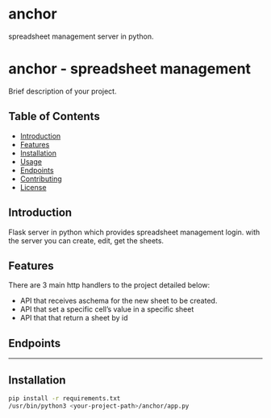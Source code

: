# anchor
spreadsheet management server in python.

# anchor - spreadsheet management

Brief description of your project.

## Table of Contents

- [Introduction](#introduction)
- [Features](#features)
- [Installation](#installation)
- [Usage](#usage)
- [Endpoints](#endpoints)
- [Contributing](#contributing)
- [License](#license)

## Introduction

Flask server in python which provides spreadsheet management login. with the server you can create, edit, get the sheets.

## Features

There are 3 main http handlers to the project detailed below:

- API that receives aschema for the new sheet to be created.
- API that set a specific cell’s value in a specific sheet
- API that that return a sheet by id

## Endpoints

---------

## Installation

```bash
pip install -r requirements.txt
/usr/bin/python3 <your-project-path>/anchor/app.py

